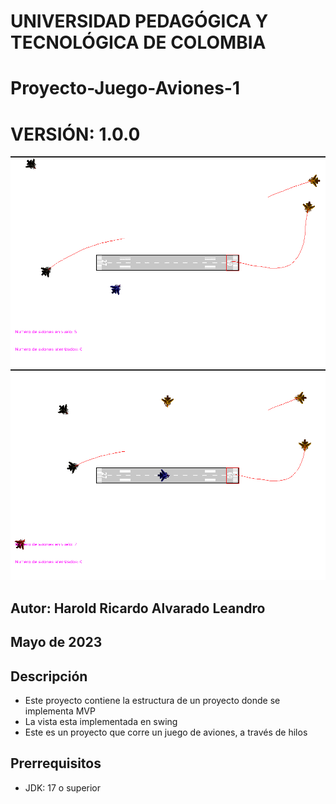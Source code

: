 # UNIVERSIDAD PEDAGÓGICA Y TECNOLÓGICA DE COLOMBIA
# Proyecto-Juego-Aviones-1
# VERSIÓN: 1.0.0


![img1.png](resources%2Fassets%2Fimg1.png)
![img2.png](resources%2Fassets%2Fimg2.png)

## Autor: Harold Ricardo Alvarado Leandro
## Mayo de 2023

## Descripción

- Este proyecto contiene la estructura de un proyecto donde se implementa MVP
- La vista esta implementada en swing
- Este es un proyecto que corre un juego de aviones, a través de hilos

## Prerrequisitos
- JDK: 17 o superior